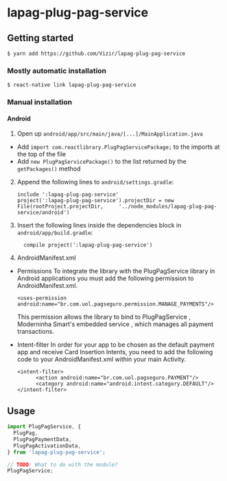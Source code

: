 # lapag-plug-pag-service

## Getting started

`$ yarn add https://github.com/Vizir/lapag-plug-pag-service`

### Mostly automatic installation

`$ react-native link lapag-plug-pag-service`

### Manual installation

#### Android

1. Open up `android/app/src/main/java/[...]/MainApplication.java`

- Add `import com.reactlibrary.PlugPagServicePackage;` to the imports at the top of the file
- Add `new PlugPagServicePackage()` to the list returned by the `getPackages()` method

2. Append the following lines to `android/settings.gradle`:
   ```
   include ':lapag-plug-pag-service'
   project(':lapag-plug-pag-service').projectDir = new File(rootProject.projectDir, 	'../node_modules/lapag-plug-pag-service/android')
   ```
3. Insert the following lines inside the dependencies block in `android/app/build.gradle`:
   ```
     compile project(':lapag-plug-pag-service')
   ```
4. AndroidManifest.xml

- Permissions
  To integrate the library with the PlugPagService library in Android applications you must add the following permission to AndroidManifest.xml.

  ```
  <uses-permission android:name="br.com.uol.pagseguro.permission.MANAGE_PAYMENTS"/>
  ```

  This permission allows the library to bind to PlugPagService , Moderninha Smart's embedded service , which manages all payment transactions.

- Intent-filter
  In order for your app to be chosen as the default payment app and receive Card Insertion Intents, you need to add the following code to your AndroidManifest.xml within your main Activity.
  ```
  <intent-filter>
        <action android:name="br.com.uol.pagseguro.PAYMENT"/>
        <category android:name="android.intent.category.DEFAULT"/>
  </intent-filter>
  ```

## Usage

```javascript
import PlugPagService, {
  PlugPag,
  PlugPagPaymentData,
  PlugPagActivationData,
} from 'lapag-plug-pag-service';

// TODO: What to do with the module?
PlugPagService;
```
